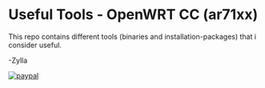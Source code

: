 # Useful Tools - OpenWRT CC (ar71xx)

This repo contains different tools (binaries and installation-packages) that i consider useful.  

-Zylla  


[![paypal](https://www.paypalobjects.com/en_US/NO/i/btn/btn_donateCC_LG.gif)](https://www.paypal.com/cgi-bin/webscr?cmd=_s-xclick&hosted_button_id=4HJM939H9PHWW)
